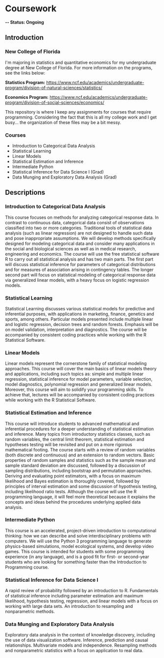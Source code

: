 # Coursework

**-- Status: Ongoing**

## Introduction

### New College of Florida
 I'm majoring in statistics and quantitative economics for my undergraduate degree at New College of Florida. For more information on the programs, see the links below:
 
 **Statistics Program:** https://www.ncf.edu/academics/undergraduate-program/division-of-natural-sciences/statistics/
 
 **Economics Program:** https://www.ncf.edu/academics/undergraduate-program/division-of-social-sciences/economics/

This repository is where I keep any assignments for courses that require programming. Considering the fact that this is all my college work and I get busy... the organization of these files may be a bit messy.

### Courses

- Introduction to Categorical Data Analysis
- Statistical Learning
- Linear Models
- Statistical Estimation and Inference
- Intermediate Python
- Statistical Inference for Data Science I (Grad)
- Data Munging and Exploratory Data Analysis (Grad)

## Descriptions

### Introduction to Categorical Data Analysis

This course focuses on methods for analyzing categorical response data. In contrast to continuous data, categorical data consist of observations classified into two or more categories. Traditional tools of statistical data analysis (such as linear regression) are not designed to handle such data and pose inappropriate assumptions. We will develop methods specifically designed for modeling categorical data and consider many applications in the social and biological sciences as well as in medical research, engineering and economics. The course will use the free statistical software R to carry out all statistical analysis and has two main parts. The first part will discuss statistical inference for parameters of categorical distributions and for measures of association arising in contingency tables. The longer second part will focus on statistical modeling of categorical response data via generalized linear models, with a heavy focus on logistic regression models.

### Statistical Learning

Statistical Learning discusses various statistical models for predictive and inferential purposes, with applications in marketing, finance, genetics and sports, among others. Particular models presented include multiple linear and logistic regression, decision trees and random forests. Emphasis will be on model validation, interpretation and diagnostics. The course will be accompanied by consistent coding practices while working with the R Statistical Software.

### Linear Models

Linear models represent the cornerstone family of statistical modeling approaches. This course will cover the main basics of linear models theory and applications, including such topics as: simple and multiple linear regression, statistical inference for model parameters, variable selection, model diagnostics, polynomial regression and generalized linear models. Moreover, this course will aim to solidify your programming skills. To achieve that, lectures will be accompanied by consistent coding practices while working with the R Statistical Software.

### Statistical Estimation and Inference

This course will introduce students to advanced mathematical and inferential procedures for a deeper understanding of statistical estimation and inference. Many topics from introductory statistics classes, such as random variables, the central limit theorem, statistical estimation and hypotheses testing will be revisited and put on a more rigorous mathematical footing. The course starts with a review of random variables (both discrete and continuous) and an extension to random vectors. Basic properties of random samples and statistics such as the sample mean and sample standard deviation are discussed, followed by a discussion of sampling distributions, including bootstrap and permutation approaches. Deriving and evaluating point estimators, with a focus on maximum likelihood and Bayes estimation is thoroughly covered, followed by principles of interval estimation and some discussion of hypothesis testing, including likelihood ratio tests. Although the course will use the R programming language, it will feel more theoretical because it explains the concepts and ideas behind the procedures underlying applied data analysis.

### Intermediate Python

This course is an accelerated, project-driven introduction to computational thinking: how we can describe and solve interdisciplinary problems with computers. We will use the Python 3 programming language to generate physics-based simulations, model ecological systems, and develop video games. This course is intended for students with some programming experience (in any language), and is a good fit for first- or second-year students who are looking for something faster than the Introduction to Programming course.

### Statistical Inference for Data Science I

A rapid review of probability followed by an introduction to R. Fundamentals of statistical inference including parameter estimation and maximum likelihood, hypothesis testing, regression, and linear models with a focus on working with large data sets. An introduction to resampling and nonparametric methods.

### Data Munging and Exploratory Data Analysis

Exploratory data analysis in the context of knowledge discovery, including the use of data visualization software. Inference, prediction and causal relationships. Multivariate models and independence. Resampling methods and nonparametric statistics with a focus on application to real data.

